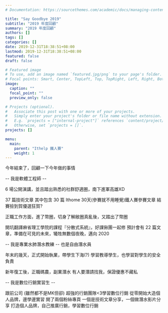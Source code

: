 ```yaml
---
# Documentation: https://sourcethemes.com/academic/docs/managing-content/

title: "Say Goodbye 2019"
subtitle: "2019 年度回顧"
summary: "2019 年度回顧"
authors: []
tags: []
categories: []
date: 2019-12-31T18:38:51+08:00
lastmod: 2019-12-31T18:38:51+08:00
featured: false
draft: false

# Featured image
# To use, add an image named `featured.jpg/png` to your page's folder.
# Focal points: Smart, Center, TopLeft, Top, TopRight, Left, Right, BottomLeft, Bottom, BottomRight.
image:
  caption: ""
  focal_point: ""
  preview_only: false

# Projects (optional).
#   Associate this post with one or more of your projects.
#   Simply enter your project's folder or file name without extension.
#   E.g. `projects = ["internal-project"]` references `content/project/deep-learning/index.md`.
#   Otherwise, set `projects = []`.
projects: []

menu:
  main:
    parent: "Ithelp 鐵人賽"
    weight: 1
---
```


今年結束了，回顧一下今年做的事情

-- 我是軟體工程師 --

6 場公開演講，並且踏出熟悉的社群舒適圈，南下進軍高雄XD

37 篇技術文章
其中包含 30 篇 Ithome 30天(參賽就不用睡覺)鐵人賽參賽文章
結賽撿到賀優選狂賀?

正職工作方面，進了幣圈，切身了解敝圈真亂後，又踏出了幣圈

開坑翻譯麻省理工學院的課程『分散式系統』，好課揪團一起修
預計會有 22 篇文章，準備在可見的未來，犧牲無數個夜晚，邁向 2020


-- 我是專業水肺潛水教練 --
也是自由潛水員

年末的幾天，正式開始執業，帶學生下海(?)
學習教導學生，也學習對學生的安全負責

新年復工後，正職碼農，副業潛水
有人要潛請找我，保證優惠不藏私

-- 我是數位行銷實習生 --

跟前公司 (雖然都不是MK但卻) 超強的行銷團隊<3學習數位行銷
從零開始大造個人品牌，邊學邊實習
開了兩個粉絲專頁
一個是技術文章分享，一個做潛水影片分享
打造個人品牌，自己推廣行銷，學習數位行銷

